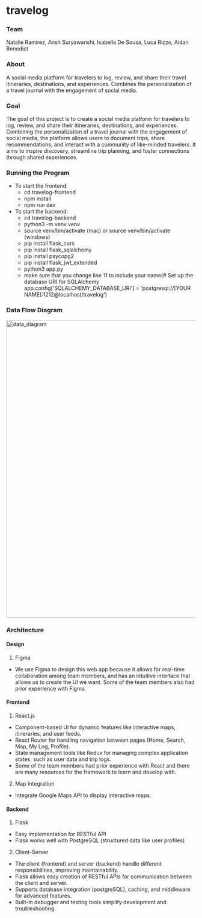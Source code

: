 # travelog

### Team
Natalie Ramirez, Ansh Suryawanshi, Isabella De Sousa, Luca Rizzo, Aidan Benedict

### About
A social media platform for travelers to log, review, and share their travel itineraries, destinations, and experiences. Combines the personalization of a travel journal with the engagement of social media.

### Goal
The goal of this project is to create a social media platform for travelers to log, review, and share their itineraries, destinations, and experiences. Combining the personalization of a travel journal with the engagement of social media, the platform allows users to document trips, share recommendations, and interact with a community of like-minded travelers. It aims to inspire discovery, streamline trip planning, and foster connections through shared experiences.

### Running the Program
  - To start the frontend:
      - cd travelog-frontend
      - npm install
      - npm run dev
  - To start the backend:
      - cd travelog-backend
      - python3 -m venv venv
      - source venv/bin/activate (mac) or source venv/bin/activate (windows)
      - pip install flask_cors
      - pip install flask_sqlalchemy
      - pip install psycopg2
      - pip install flask_jwt_extended
      - python3 app.py
      - make sure that you change line 11 to include your name(# Set up the database URI for SQLAlchemy app.config['SQLALCHEMY_DATABASE_URI'] = 'postgresql://[YOUR NAME]:1212@localhost/travelog')



### Data Flow Diagram
<img width="791" alt="data_diagram" src="https://github.com/user-attachments/assets/304b79df-4e8b-41c4-9fa5-0ec0c6802b5e" />


### Architecture
#### Design
1. Figma
  - We use Figma to design this web app because it allows for real-time collaboration among team members, and has an intuitive interface that allows us to create the UI we want. Some of the team members also had prior experience with Figma.

#### Frontend
1. React.js
  - Component-based UI for dynamic features like interactive maps, itineraries, and user feeds.
  - React Router for handling navigation between pages (Home, Search, Map, My Log, Profile).
  - State management tools like Redux for managing complex application states, such as user data and trip logs.
  - Some of the team members had prior experience with React and there are many resources for the framework to learn and develop with.

2. Map Integration
  - Integrate Google Maps API to display interactive maps.

#### Backend
1. Flask
  - Easy implementation for RESTful API 
  - Flask works well with PostgreSQL (structured data like user profiles)

2. Client-Server
  - The client (frontend) and server (backend) handle different responsibilities, improving maintainability.
  - Flask allows easy creation of RESTful APIs for communication between the client and server.
  - Supports database integration (postgreSQL), caching, and middleware for advanced features.
  - Built-in debugger and testing tools simplify development and troubleshooting.
